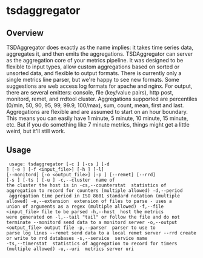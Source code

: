 tsdaggregator
=============

## Overview ##

TSDAggregator does exactly as the name implies: it takes time series data, aggregates it, and then emits the aggregations.
TSDAggregator can server as the aggregation core of your metrics pipeline.  It was designed to be flexible
to input types, allow custom aggregations based on sorted or unsorted data, and flexible to output formats.  There 
is currently only a single metrics line parser, but we're happy to see new formats.  Some suggestions are web access log 
formats for apache and nginx.  For output, there are several emitters: console, file (key/value pairs), http post,
monitord, remet, and rrdtool cluster. Aggregations supported are percentiles (0/min, 50, 90, 95, 99, 99.9, 100/max), sum, 
count, mean, first and last.  Aggregations are flexible and are assumed to start on an hour boundary.  This means you
can easily have 1 minute, 5 minute, 10 minute, 15 minute, etc. But if you do something like 7 minute metrics, things
might get a little weird, but it'll still work.

## Usage ##
<code><pre>
usage: tsdaggregator [-c <cluster>] [-cs <stat>] [-d <period>] [-e
       <extension>] [-f <input_file>] [-h <host>] [-l] [--monitord] [-o
       <output_file>] [-p <parser>] [--remet] [--rrd] [-s <service>] [-ts
       <stat>] [-u <uri>]
 -c,--cluster <cluster>       name of the cluster the host is in
 -cs,--counterstat <stat>     statistics of aggregation to record for
                              counters (multiple allowed)
 -d,--period <period>         aggregation time period in ISO 8601 standard
                              notation (multiple allowed)
 -e,--extension <extension>   extension of files to parse - uses a union
                              of arguments as a regex (multiple allowed)
 -f,--file <input_file>       file to be parsed
 -h,--host <host>             host the metrics were generated on
 -l,--tail                    "tail" or follow the file and do not
                              terminate
    --monitord                send data to a monitord server
 -o,--output <output_file>    output file
 -p,--parser <parser>         parser to use to parse log lines
    --remet                   send data to a local remet server
    --rrd                     create or write to rrd databases
 -s,--service <service>       service name
 -ts,--timerstat <stat>       statistics of aggregation to record for
                              timers (multiple allowed)
 -u,--uri <uri>               metrics server uri
 </pre></code>
